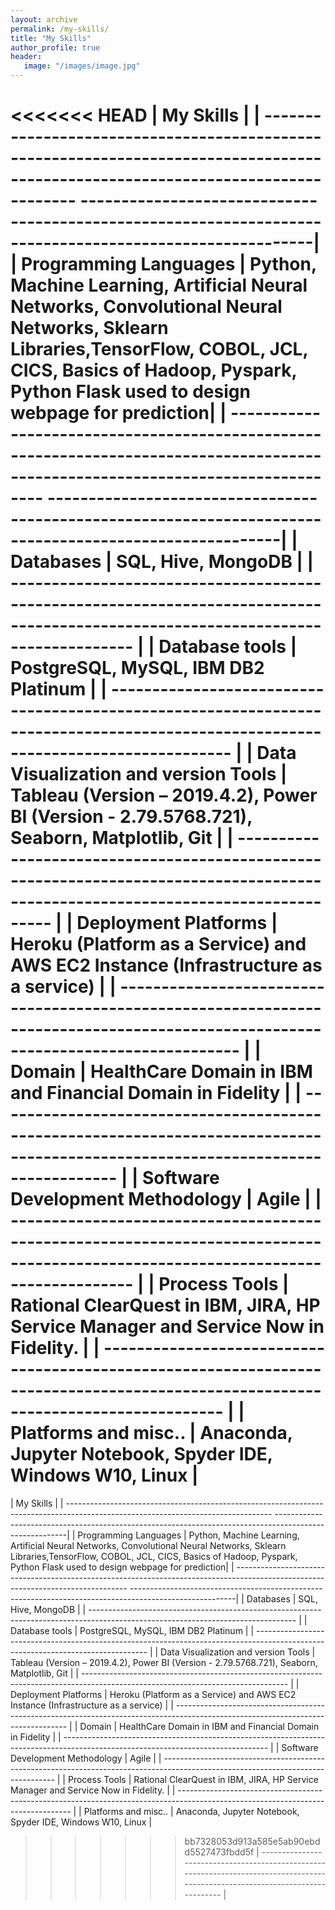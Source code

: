```yaml
---
layout: archive
permalink: /my-skills/
title: "My Skills"
author_profile: true
header:
   image: "/images/image.jpg"
---
```


<<<<<<< HEAD
  |                                                                                 My Skills                                                                                                                                                                                             |
  | ---------------------------------------------------------------------------------------------------------------------------------	--------------------------------------------------------------------------------------------------------|
  | Programming Languages | Python, Machine Learning, Artificial Neural Networks, Convolutional Neural Networks, Sklearn Libraries,TensorFlow, COBOL, JCL, CICS, Basics of Hadoop, Pyspark, Python Flask used to design webpage for prediction|
	| ---------------------------------------------------------------------------------------------------------------------------------	--------------------------------------------------------------------------------------------------------|
	| Databases		| SQL, Hive, MongoDB 	|
  | ---------------------------------------------------------------------------------------------------------------------------------	|
	| Database tools		| PostgreSQL, MySQL, IBM DB2 Platinum	|
  | ---------------------------------------------------------------------------------------------------------------------------------	|
	| Data Visualization and version Tools		| Tableau (Version – 2019.4.2), Power BI (Version - 2.79.5768.721), Seaborn, Matplotlib, Git	|
  | ---------------------------------------------------------------------------------------------------------------------------------	|
	| Deployment Platforms		| Heroku (Platform as a Service) and AWS EC2 Instance (Infrastructure as a service)	|
  | ---------------------------------------------------------------------------------------------------------------------------------	|
	| Domain		| HealthCare Domain in IBM and Financial Domain in Fidelity	|
  | ---------------------------------------------------------------------------------------------------------------------------------	|
	| Software Development Methodology		| Agile 	|
  | ---------------------------------------------------------------------------------------------------------------------------------	|
	| Process Tools 		| Rational ClearQuest in IBM, JIRA, HP Service Manager and Service Now in Fidelity.	|
  | ---------------------------------------------------------------------------------------------------------------------------------	|
	| Platforms and misc..		| Anaconda, Jupyter Notebook, Spyder IDE, Windows W10, Linux	|
=======
  |                                                                                 My Skills                                                                                                                                                                                             | 
  | ---------------------------------------------------------------------------------------------------------------------------------	--------------------------------------------------------------------------------------------------------|
  | Programming Languages | Python, Machine Learning, Artificial Neural Networks, Convolutional Neural Networks, Sklearn Libraries,TensorFlow, COBOL, JCL, CICS, Basics of Hadoop, Pyspark, Python Flask used to design webpage for prediction| 
	| ---------------------------------------------------------------------------------------------------------------------------------	--------------------------------------------------------------------------------------------------------| 
	| Databases		| SQL, Hive, MongoDB 	| 
  | ---------------------------------------------------------------------------------------------------------------------------------	|
	| Database tools		| PostgreSQL, MySQL, IBM DB2 Platinum	| 
  | ---------------------------------------------------------------------------------------------------------------------------------	|
	| Data Visualization and version Tools		| Tableau (Version – 2019.4.2), Power BI (Version - 2.79.5768.721), Seaborn, Matplotlib, Git	| 
  | ---------------------------------------------------------------------------------------------------------------------------------	|
	| Deployment Platforms		| Heroku (Platform as a Service) and AWS EC2 Instance (Infrastructure as a service)	| 
  | ---------------------------------------------------------------------------------------------------------------------------------	|
	| Domain		| HealthCare Domain in IBM and Financial Domain in Fidelity	| 
  | ---------------------------------------------------------------------------------------------------------------------------------	|
	| Software Development Methodology		| Agile 	| 
  | ---------------------------------------------------------------------------------------------------------------------------------	|
	| Process Tools 		| Rational ClearQuest in IBM, JIRA, HP Service Manager and Service Now in Fidelity.	| 
  | ---------------------------------------------------------------------------------------------------------------------------------	|
	| Platforms and misc..		| Anaconda, Jupyter Notebook, Spyder IDE, Windows W10, Linux	| 
>>>>>>> bb7328053d913a585e5ab90ebdd5527473fbdd5f
  | ---------------------------------------------------------------------------------------------------------------------------------	|
